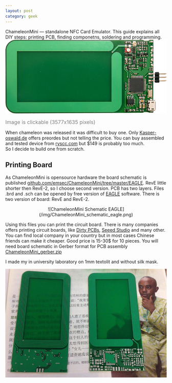 ```yaml
---
layout: post
category: geek
---
```


ChameleonMini — standalone NFC Card Emulator. This guide explains all DIY steps: printing PCB, finding componetns, soldering and programming.
<a href="/img/ChameleonMini_full.jpg"><img alt="ChameleonMini NFC Card Emulator" src="/img/ChameleonMini.jpg" /></a>  

<font size="3" color="grey">Image is clickable (3577x1635 pixels)</font>  
  

When chameleon was released it was difficult to buy one. Only <a href="http://kasper-oswald.de/gb/chameleonmini/">Kasper-oswald.de</a> offers preordes but not telling the price.
You can buy assembled and tested device from <a href="https://store.ryscc.com/collections/proxmark-3/products/chameleonmini">ryscc.com</a> but $149 is probably too much.  
So I decide to build one from scratch.  

## Printing Board

As ChameleonMini is opensource hardware the board schematic is published [github.com/emsec/ChameleonMini/tree/master/EAGLE](https://github.com/emsec/ChameleonMini/tree/master/EAGLE).
RevE little shorter then RevE-2, so I choose second version. PCB has two layers.
Files .brd and .sch can be opened by free version of [EAGLE](http://www.cadsoft.de/download-eagle/eagle-freeware/) software. There is two version of board: RevE and RevE-2.  

<center>![ChameleonMini Schematic EAGLE](/img/ChameleonMini_schematic_eagle.png)</center>

Using this files you can print the circuit board. There is many companies offers printing circuit boards, like
[Dirty PCBs](http://dirtypcbs.com/), [Seeed Studio](https://www.seeedstudio.com/service/index.php?r=pcb) and many other. You can find local company in your country but in most cases Chinese friends can make it cheaper.
Good price is 15-30$ for 10 pieces. You will need board schematic in Gerber format for PCB assembly [ChameleonMini_gerber.zip](/files/ChameleonMini_gerber.zip)  

I made my in university laboratory on 1mm textolit and without silk mask.

![ChameleonMini PCB](/img/ChameleonMini_PCB.jpg)









